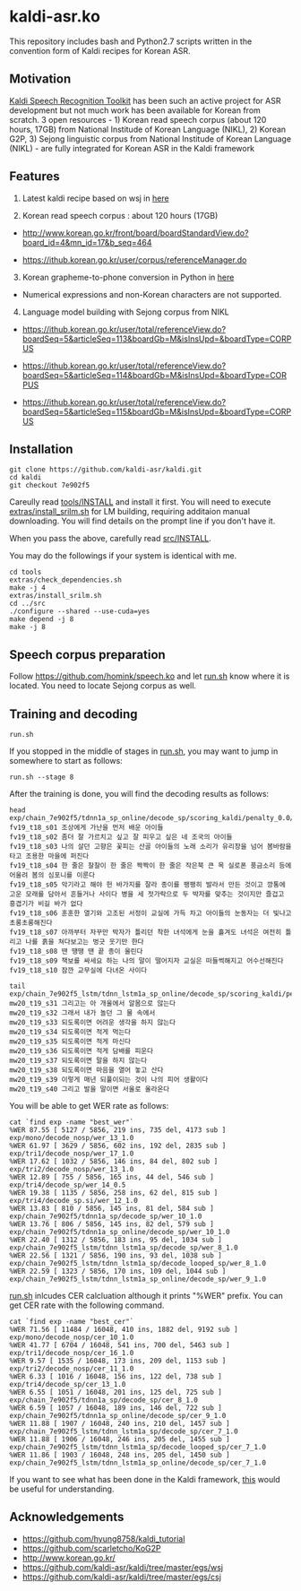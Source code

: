 # kaldi-asr.ko

This repository includes bash and Python2.7 scripts written in the convention form of Kaldi recipes for Korean ASR.

## Motivation

[Kaldi Speech Recognition Toolkit](https://github.com/kaldi-asr/kaldi) has been such an active project for ASR development but not much work has been available for Korean from scratch. 3 open resources - 1) Korean read speech corpus (about 120 hours, 17GB) from National Institude of Korean Language (NIKL), 2) Korean G2P, 3) Sejong linguistic corpus from National Institude of Korean Language (NIKL) - are fully integrated for Korean ASR in the Kaldi framework

## Features

1. Latest kaldi recipe based on wsj in [here](https://github.com/kaldi-asr/kaldi/blob/7e902f535cf58f4ffe98cb9298c3867fe084fecf/egs/wsj/s5/run.sh)

2. Korean read speech corpus : about 120 hours (17GB)

* http://www.korean.go.kr/front/board/boardStandardView.do?board_id=4&mn_id=17&b_seq=464

* https://ithub.korean.go.kr/user/corpus/referenceManager.do

3. Korean grapheme-to-phone conversion in Python in [here](https://github.com/scarletcho/KoG2P)

* Numerical expressions and non-Korean characters are not supported.

4. Language model building with Sejong corpus from NIKL

* https://ithub.korean.go.kr/user/total/referenceView.do?boardSeq=5&articleSeq=113&boardGb=M&isInsUpd=&boardType=CORPUS

* https://ithub.korean.go.kr/user/total/referenceView.do?boardSeq=5&articleSeq=114&boardGb=M&isInsUpd=&boardType=CORPUS

* https://ithub.korean.go.kr/user/total/referenceView.do?boardSeq=5&articleSeq=115&boardGb=M&isInsUpd=&boardType=CORPUS


## Installation

```
git clone https://github.com/kaldi-asr/kaldi.git
cd kaldi
git checkout 7e902f5
```

Careully read [tools/INSTALL](https://github.com/kaldi-asr/kaldi/blob/7e902f535cf58f4ffe98cb9298c3867fe084fecf/tools/INSTALL) and install it first. You will need to execute [extras/install_srilm.sh](https://github.com/kaldi-asr/kaldi/blob/7e902f535cf58f4ffe98cb9298c3867fe084fecf/tools/extras/install_srilm.sh) for LM building, requiring additaion manual downloading. You will find details on the prompt line if you don't have it.

When you pass the above, carefully read [src/INSTALL](https://github.com/kaldi-asr/kaldi/blob/7e902f535cf58f4ffe98cb9298c3867fe084fecf/src/INSTALL).

You may do the followings if your system is identical with me.

```
cd tools
extras/check_dependencies.sh
make -j 4
extras/install_srilm.sh
cd ../src
./configure --shared --use-cuda=yes
make depend -j 8
make -j 8
```

## Speech corpus preparation

Follow https://github.com/homink/speech.ko and let [run.sh](https://github.com/homink/kaldi-asr.ko/blob/master/s5/run.sh) know where it is located. You need to locate Sejong corpus as well.

## Training and decoding

```
run.sh
```

If you stopped in the middle of stages in [run.sh](https://github.com/homink/kaldi-asr.ko/blob/master/s5/run.sh), you may want to jump in somewhere to start as follows:

```
run.sh --stage 8
```

After the training is done, you will find the decoding results as follows:

```
head exp/chain_7e902f5/tdnn1a_sp_online/decode_sp/scoring_kaldi/penalty_0.0/10.txt 
fv19_t18_s01 조상에게 가난을 먼저 배운 아이들 
fv19_t18_s02 좀더 잘 가르치고 싶고 잘 피우고 싶은 네 조국의 아이들 
fv19_t18_s03 나의 살던 고향은 꽃피는 산골 아이들의 노래 소리가 유리창을 넘어 봄바람을 타고 조용한 마을에 퍼진다 
fv19_t18_s04 한 줄은 찰찰이 한 줄은 짝짝이 한 줄은 작은북 큰 목 실로폰 풍금소리 등에 어울려 봄의 심포니를 이룬다 
fv19_t18_s05 악기라고 해야 헌 바가지를 잘라 종이를 팽팽히 발라서 만든 것이고 깡통에 고운 모래를 담아서 흔들거나 사이다 병을 세 젓가락으로 두 박자를 맞추는 것이지만 즐겁고 흥겹기가 비길 바가 없다 
fv19_t18_s06 훈훈한 열기와 고조된 서정이 교실에 가득 차고 아이들의 눈동자는 더 빛나고 초롱초롱해진다 
fv19_t18_s07 아까부터 자꾸만 박자가 틀리던 착한 녀석에게 눈을 흘겨도 녀석은 여전히 틀리고 나를 흙을 쳐다보고는 벙긋 웃기만 한다 
fv19_t18_s08 땐 땡땡 땐 끝 종이 울린다 
fv19_t18_s09 책보를 싸세요 하는 나의 말이 떨어지자 교실은 떠들썩해지고 어수선해진다 
fv19_t18_s10 잠깐 교무실에 다녀온 사이다 

tail exp/chain_7e902f5_lstm/tdnn_lstm1a_sp_online/decode_sp/scoring_kaldi/penalty_0.0/10.txt 
mw20_t19_s31 그리고는 아 개울에서 알몸으로 않는다 
mw20_t19_s32 그래서 내가 놀던 그 물 속에서 
mw20_t19_s33 되도록이면 어려운 생각을 하지 않는다 
mw20_t19_s34 되도록이면 적게 먹는다 
mw20_t19_s35 되도록이면 적게 마신다 
mw20_t19_s36 되도록이면 적게 담배를 피운다 
mw20_t19_s37 되도록이면 말을 하지 않는다 
mw20_t19_s38 되도록이면 마음을 열어 놓고 산다 
mw20_t19_s39 이렇게 매년 되풀이되는 것이 나의 피어 생활이다 
mw20_t19_s40 그리고 발을 말이면 서울로 올라온다 
```

You will be able to get WER rate as follows:
```
cat `find exp -name "best_wer"`
%WER 87.55 [ 5127 / 5856, 219 ins, 735 del, 4173 sub ] exp/mono/decode_nosp/wer_13_1.0
%WER 61.97 [ 3629 / 5856, 602 ins, 192 del, 2835 sub ] exp/tri1/decode_nosp/wer_17_1.0
%WER 17.62 [ 1032 / 5856, 146 ins, 84 del, 802 sub ] exp/tri2/decode_nosp/wer_13_1.0
%WER 12.89 [ 755 / 5856, 165 ins, 44 del, 546 sub ] exp/tri4/decode_sp/wer_14_0.5
%WER 19.38 [ 1135 / 5856, 258 ins, 62 del, 815 sub ] exp/tri4/decode_sp.si/wer_12_1.0
%WER 13.83 [ 810 / 5856, 145 ins, 81 del, 584 sub ] exp/chain_7e902f5/tdnn1a_sp/decode_sp/wer_10_1.0
%WER 13.76 [ 806 / 5856, 145 ins, 82 del, 579 sub ] exp/chain_7e902f5/tdnn1a_sp_online/decode_sp/wer_10_1.0
%WER 22.40 [ 1312 / 5856, 183 ins, 95 del, 1034 sub ] exp/chain_7e902f5_lstm/tdnn_lstm1a_sp/decode_sp/wer_8_1.0
%WER 22.56 [ 1321 / 5856, 190 ins, 93 del, 1038 sub ] exp/chain_7e902f5_lstm/tdnn_lstm1a_sp/decode_looped_sp/wer_8_1.0
%WER 22.59 [ 1323 / 5856, 170 ins, 109 del, 1044 sub ] exp/chain_7e902f5_lstm/tdnn_lstm1a_sp_online/decode_sp/wer_9_1.0
```

[run.sh](https://github.com/homink/kaldi-asr.ko/blob/master/s5/run.sh) inlcudes CER calcluation although it prints "%WER" prefix. You can get CER rate with the following command.
```
cat `find exp -name "best_cer"`
%WER 71.56 [ 11484 / 16048, 410 ins, 1882 del, 9192 sub ] exp/mono/decode_nosp/cer_10_1.0
%WER 41.77 [ 6704 / 16048, 541 ins, 700 del, 5463 sub ] exp/tri1/decode_nosp/cer_16_1.0
%WER 9.57 [ 1535 / 16048, 173 ins, 209 del, 1153 sub ] exp/tri2/decode_nosp/cer_11_1.0
%WER 6.33 [ 1016 / 16048, 156 ins, 122 del, 738 sub ] exp/tri4/decode_sp/cer_13_1.0
%WER 6.55 [ 1051 / 16048, 201 ins, 125 del, 725 sub ] exp/chain_7e902f5/tdnn1a_sp/decode_sp/cer_8_1.0
%WER 6.59 [ 1057 / 16048, 189 ins, 146 del, 722 sub ] exp/chain_7e902f5/tdnn1a_sp_online/decode_sp/cer_9_1.0
%WER 11.88 [ 1907 / 16048, 240 ins, 210 del, 1457 sub ] exp/chain_7e902f5_lstm/tdnn_lstm1a_sp/decode_sp/cer_7_1.0
%WER 11.88 [ 1906 / 16048, 246 ins, 205 del, 1455 sub ] exp/chain_7e902f5_lstm/tdnn_lstm1a_sp/decode_looped_sp/cer_7_1.0
%WER 11.86 [ 1903 / 16048, 248 ins, 205 del, 1450 sub ] exp/chain_7e902f5_lstm/tdnn_lstm1a_sp_online/decode_sp/cer_7_1.0
```

If you want to see what has been done in the Kaldi framework, [this](https://github.com/homink/kaldi_notes/blob/master/monophone_training.md) would be useful for understanding.

## Acknowledgements

* https://github.com/hyung8758/kaldi_tutorial
* https://github.com/scarletcho/KoG2P
* http://www.korean.go.kr/
* https://github.com/kaldi-asr/kaldi/tree/master/egs/wsj
* https://github.com/kaldi-asr/kaldi/tree/master/egs/csj
